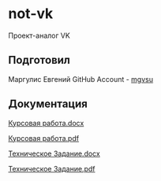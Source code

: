 # not-vk
Проект-аналог VK
## Подготовил 
Маргулис Евгений 
GitHub Account - [mgvsu](https://github.com/mgvsu)

## Документация
[Курсовая работа.docx](https://github.com/mgvsu/not-vk/blob/main/Курсовая%20работа.docx)

[Курсовая работа.pdf](https://github.com/mgvsu/not-vk/blob/main/Курсовая%20работа.)

[Техническое Задание.docx](https://github.com/mgvsu/not-vk/blob/main/Техническое%20Задание.docx)

[Техническое Задание.pdf](https://github.com/mgvsu/not-vk/blob/main/Техническое%20Задание.pdf)

